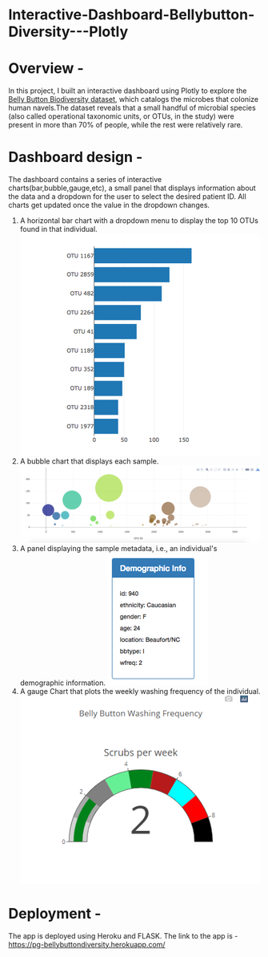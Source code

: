 # Interactive-Dashboard-Bellybutton-Diversity---Plotly

# Overview -

In this project, I built an interactive dashboard using Plotly to explore the [Belly Button Biodiversity dataset](http://robdunnlab.com/projects/belly-button-biodiversity/), which catalogs the microbes that colonize human navels.The dataset reveals that a small handful of microbial species (also called operational taxonomic units, or OTUs, in the study) were present in more than 70% of people, while the rest were relatively rare.

# Dashboard design - 
The dashboard contains a series of interactive charts(bar,bubble,gauge,etc), a small panel that displays information about the data and a dropdown for the user to select the desired patient ID. All charts get updated once the value in the dropdown changes.

1. A horizontal bar chart with a dropdown menu to display the top 10 OTUs found in that individual.
![hw01.png](static/Images/hw01.png)
2. A bubble chart that displays each sample.
![bubble_chart.png](static/Images/bubble_chart.png)
3. A panel displaying the sample metadata, i.e., an individual's demographic information.
![hw03.png](static/Images/hw03.png)
4. A gauge Chart that plots the weekly washing frequency of the individual.
![gauge.png](static/Images/gauge.png)

# Deployment -
The app is deployed using Heroku and FLASK. The link to the app is - https://pg-bellybuttondiversity.herokuapp.com/

